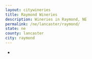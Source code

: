 ```yaml
---
layout: citywineries
title: Raymond Wineries
description: Wineries in Raymond, NE
permalink: /ne/lancaster/raymond/
state: ne
county: lancaster
city: raymond
---
```

-
